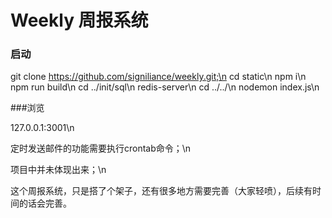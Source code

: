 # Weekly 周报系统

### 启动

git clone https://github.com/signiliance/weekly.git;\n
cd static\n
npm i\n
npm run build\n
cd ../init/sql\n
redis-server\n
cd ../../\n
nodemon index.js\n

###浏览

127.0.0.1:3001\n

定时发送邮件的功能需要执行crontab命令；\n

项目中并未体现出来；\n

这个周报系统，只是搭了个架子，还有很多地方需要完善（大家轻喷），后续有时间的话会完善。

